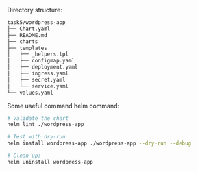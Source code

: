 Directory structure:
```bash
task5/wordpress-app
├── Chart.yaml
├── README.md
├── charts
├── templates
│   ├── _helpers.tpl
│   ├── configmap.yaml
│   ├── deployment.yaml
│   ├── ingress.yaml
│   ├── secret.yaml
│   └── service.yaml
└── values.yaml
```


Some useful command helm command:
```bash
# Validate the chart
helm lint ./wordpress-app

# Test with dry-run
helm install wordpress-app ./wordpress-app --dry-run --debug

# Clean up:
helm uninstall wordpress-app
```

